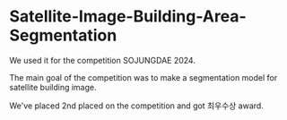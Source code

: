 # Satellite-Image-Building-Area-Segmentation

We used it for the competition SOJUNGDAE 2024.

The main goal of the competition was to make a segmentation model for satellite building image.

We've placed 2nd placed on the competition and got 최우수상 award.  
